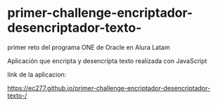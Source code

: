 # primer-challenge-encriptador-desencriptador-texto-

primer reto del programa ONE de Oracle en Alura Latam

Aplicación que encripta y desencripta texto realizada con JavaScript

link de la aplicacion:

https://ec277.github.io/primer-challenge-encriptador-desencriptador-texto-/


